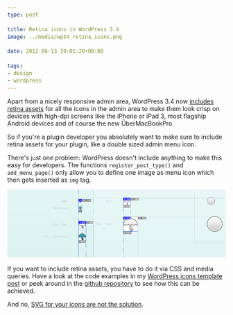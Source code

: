 ```yaml
---
type: post

title: Retina icons in WordPress 3.4
image: ../media/wp34_retina_icons.png

date: 2012-06-13 19:01:20+00:00

tags:
- design
- wordpress
---
```


Apart from a nicely responsive admin area, WordPress 3.4 now [includes retina assets](http://core.trac.wordpress.org/ticket/20293) for all the icons in the admin area to make them look crisp on devices with high-dpi screens like the iPhone or iPad 3, most flagship Android devices and of course the new ÜberMacBookPro.

So if you're a plugin developer you absolutely want to make sure to include retina assets for your plugin, like a double sized admin menu icon.

There's just one problem: WordPress doesn't include anything to make this easy for developers. The functions `register_post_type()` and `add_menu_page()` only allow you to define one image as menu icon which then gets inserted as `img` tag.

![kremalicious-Teaser-WP-Icon-Template](../media/kremalicious-Teaser-WP-Icon-Template.png)

If you want to include retina assets, you have to do it via CSS and media queries. Have a look at the code examples in my [WordPress icons template post](/wp-icons-template/) or peek around in the [github repository](https://github.com/kremalicious/wp-icons-template) to see how this can be achieved.

And no, [SVG for your icons are not the solution](http://www.pushing-pixels.org/2011/11/04/about-those-vector-icons.html).
